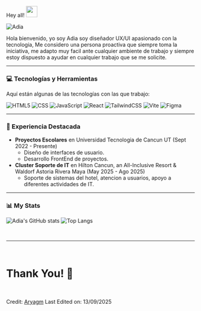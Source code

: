  Hey all! <img src= "https://media2.giphy.com/media/Lm5hxmmI6ucOQGfjKj/giphy.gif?cid=6c09b952o9xti0m387z597k2xqipch3qmqjydym98oef87ve&rid=giphy.gif&ct=s" width= "30" height= "30"> 


![Adia](https://github.com/user-attachments/assets/26c54013-c04a-435a-9eac-1013dff229c3)



Hola bienvenido, yo soy Adia soy diseñador UX/UI apasionado con la tecnologia, Me considero una persona proactiva que siempre toma la iniciativa, me adapto muy facil ante cualquier ambiente de trabajo y siempre estoy dispuesto a ayudar en cualquier trabajo que se me solicite.

---

### 💻 Tecnologías y Herramientas

Aquí están algunas de las tecnologías con las que trabajo:


![HTML5](https://img.shields.io/badge/html5-%23E34F26?style=for-the-badge&logo=html5&logoColor=white)
![CSS](https://img.shields.io/badge/css-%738EFF?style=for-the-badge&logo=css&logoColor=white)
![JavaScript](https://img.shields.io/badge/javascript-%23323330?style=for-the-badge&logo=javascript&logoColor=%23F7DF1E)
![React](https://img.shields.io/badge/react-%2320232a?style=for-the-badge&logo=react&logoColor=%2361DAFB)
![TailwindCSS](https://img.shields.io/badge/tailwindcss-%2338B2AC?style=for-the-badge&logo=tailwind-css&logoColor=white)
![Vite](https://img.shields.io/badge/vite-%23646CFF?style=for-the-badge&logo=vite&logoColor=white)
![Figma](https://img.shields.io/badge/figma-%23F24E1E?style=for-the-badge&logo=figma&logoColor=white) 


---

### 💼 Experiencia Destacada

*   **Proyectos Escolares** en Universidad Tecnologia de Cancun UT (Sept 2022 - Presente)
    *   Diseño de interfaces de usuario.
    *   Desarrollo FrontEnd de proyectos.
*   **Cluster Soporte de IT** en Hilton Cancun, an All-Inclusive Resort & Waldorf Astoria Rivera Maya (May 2025 - Ago 2025)
    *   Soporte de sistemas del hotel, atencion a usuarios, apoyo a diferentes actividades de IT.
  
------

  ### 📊 My Stats
![Adia's GitHub stats](https://github-readme-stats.vercel.app/api?username=TheTanukiMDK&show_icons=true&theme=black_pine&title_color=FFFFFF&icon_color=5E00C4&text_color=E2D6FF&bg_color=000000)
![Top Langs](https://github-readme-stats.vercel.app/api/top-langs/?username=TheTanukiMDK&layout=compact&theme=black_pine&title_color=FFFFFF&text_color=E2D6FF&bg_color=000000)


</div>
</body>

<Br>
<hr>
<Br>
<h1>Thank You! 🤵 </h1>
<Br>
  
Credit: [Aryagm](https://github.com/Aryagm)
Last Edited on: 13/09/2025
